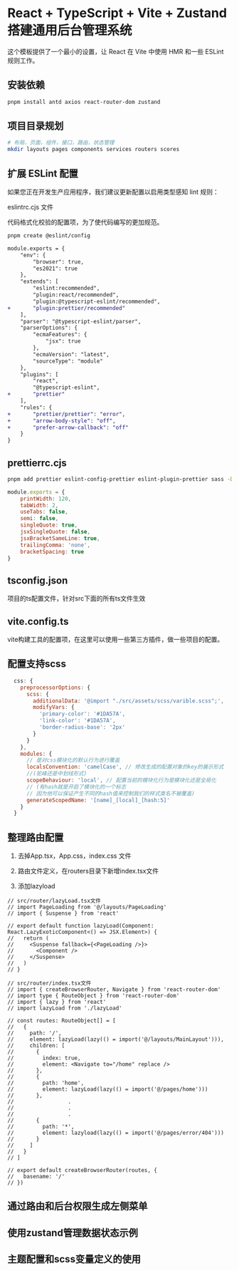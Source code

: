 # React + TypeScript + Vite + Zustand搭建通用后台管理系统

这个模板提供了一个最小的设置，让 React 在 Vite 中使用 HMR 和一些 ESLint 规则工作。

## 安装依赖

```bash
pnpm install antd axios react-router-dom zustand
```

## 项目目录规划

```bash
# 布局，页面，组件，接口，路由，状态管理
mkdir layouts pages components services routers scores
```

## 扩展 ESLint 配置

如果您正在开发生产应用程序，我们建议更新配置以启用类型感知 lint 规则：

eslintrc.cjs 文件

代码格式化校验的配置项，为了使代码编写的更加规范。

```bash
pnpm create @eslint/config
```

```diff
module.exports = {
    "env": {
        "browser": true,
        "es2021": true
    },
    "extends": [
        "eslint:recommended",
        "plugin:react/recommended",
        "plugin:@typescript-eslint/recommended",
+       "plugin:prettier/recommended"
    ],
    "parser": "@typescript-eslint/parser",
    "parserOptions": {
        "ecmaFeatures": {
            "jsx": true
        },
        "ecmaVersion": "latest",
        "sourceType": "module"
    },
    "plugins": [
        "react",
        "@typescript-eslint",
+       "prettier"
    ],
    "rules": {
+       "prettier/prettier": "error",
+       "arrow-body-style": "off",
+       "prefer-arrow-callback": "off"
    }
}
```

## prettierrc.cjs

```bash
pnpm add prettier eslint-config-prettier eslint-plugin-prettier sass -D
```

```js
module.exports = {  
    printWidth: 120,  
    tabWidth: 2,  
    useTabs: false,  
    semi: false,  
    singleQuote: true,  
    jsxSingleQuote: false,  
    jsxBracketSameLine: true,  
    trailingComma: 'none',  
    bracketSpacing: true  
}
```

## tsconfig.json

项目的ts配置文件，针对src下面的所有ts文件生效

## vite.config.ts

vite构建工具的配置项，在这里可以使用一些第三方插件，做一些项目的配置。

## 配置支持scss

```js
  css: {
    preprocessorOptions: {
      scss: {
        additionalData: '@import "./src/assets/scss/varible.scss";',
        modifyVars: {
          'primary-color': '#1DA57A',
          'link-color': '#1DA57A',
          'border-radius-base': '2px'
        }
      }
    },
    modules: {
      // 是对css模块化的默认行为进行覆盖
      localsConvention: 'camelCase', // 修改生成的配置对象的key的展示形式
      //(驼峰还是中划线形式)
      scopeBehaviour: 'local', // 配置当前的模块化行为是模块化还是全局化
      // (有hash就是开启了模块化的一个标志
      // 因为他可以保证产生不同的hash值来控制我们的样式类名不被覆盖)
      generateScopedName: '[name]_[local]_[hash:5]'
    }
  }
```

## 整理路由配置

1. 去掉App.tsx，App.css，index.css 文件

2. 路由文件定义，在routers目录下新增index.tsx文件

3. 添加lazyload

```tsx
// src/router/lazyLoad.tsx文件
// import PageLoading from '@/layouts/PageLoading'
// import { Suspense } from 'react'

// export default function lazyLoad(Component: React.LazyExoticComponent<() => JSX.Element>) {
//   return (
//     <Suspense fallback={<PageLoading />}>
//       <Component />
//     </Suspense>
//   )
// }
```

```tsx
// src/router/index.tsx文件
// import { createBrowserRouter, Navigate } from 'react-router-dom'
// import type { RouteObject } from 'react-router-dom'
// import { lazy } from 'react'
// import lazyLoad from './lazyLoad'

// const routes: RouteObject[] = [
//   {
//     path: '/',
//     element: lazyLoad(lazy(() = import('@/layouts/MainLayout'))),
//     children: [
//       {
//         index: true,
//         element: <Navigate to="/home" replace />
//       },
//       {
//         path: 'home',
//         element: lazyLoad(lazy(() = import('@/pages/home')))
//       },
//                 .
//                 .
//                 .
//       {
//         path: '*',
//         element: lazyload(lazy(() = import('@/pages/error/404')))
//       }
//     ]
//   }
// ]

// export default createBrowserRouter(routes, {
//   basename: '/'
// })
```

## 通过路由和后台权限生成左侧菜单

## 使用zustand管理数据状态示例

## 主题配置和scss变量定义的使用
